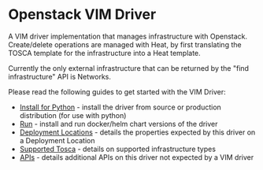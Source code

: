 # Openstack VIM Driver

A VIM driver implementation that manages infrastructure with Openstack. Create/delete operations are managed with Heat, by first translating the TOSCA template for the infrastructure into a Heat template.

Currently the only external infrastructure that can be returned by the "find infrastructure" API is Networks.

Please read the following guides to get started with the VIM Driver:

- [Install for Python](./docs/install.md) - install the driver from source or production distribution (for use with python)
- [Run](./docs/run.md) - install and run docker/helm chart versions of the driver
- [Deployment Locations](./docs/deployment_locations.md) - details the properties expected by this driver on a Deployment Location
- [Supported Tosca](./docs/supported_tosca.md) - details on supported infrastructure types
- [APIs](./docs/apis.md) - details additional APIs on this driver not expected by a VIM driver
